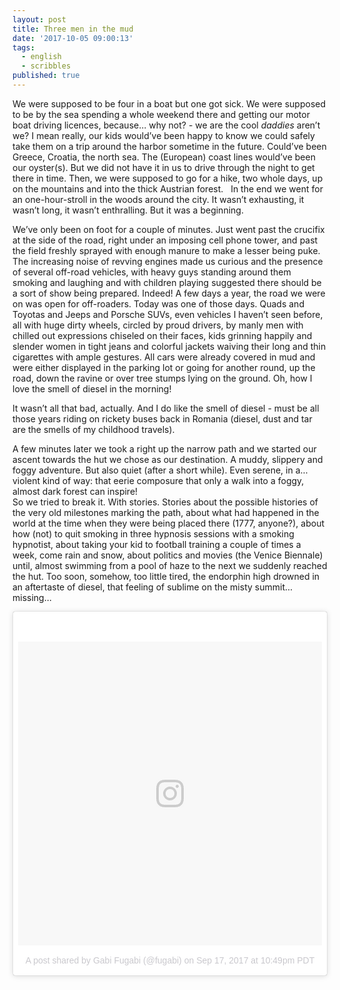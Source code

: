 ```yaml
---
layout: post
title: Three men in the mud
date: '2017-10-05 09:00:13'
tags:
  - english
  - scribbles
published: true
---
```


We were supposed to be four in a boat but one got sick. We were supposed to be by the sea spending a whole weekend there and getting our motor boat driving licences, because… why not? - we are the cool _daddies_ aren’t we? I mean really, our kids would’ve been happy to know we could safely take them on a trip around the harbor sometime in the future. Could’ve been Greece, Croatia, the north sea. The (European) coast lines would’ve been our oyster(s). But we did not have it in us to drive through the night to get there in time. Then, we were supposed to go for a hike, two whole days, up on the mountains and into the thick Austrian forest.  
In the end we went for an one-hour-stroll in the woods around the city. It wasn’t exhausting, it wasn’t long, it wasn’t enthralling. But it was a beginning.  

We’ve only been on foot for a couple of minutes. Just went past the crucifix at the side of the road, right under an imposing cell phone tower, and past the field freshly sprayed with enough manure to make a lesser being puke. The increasing noise of revving engines made us curious and the presence of several off-road vehicles, with heavy guys standing around them smoking and laughing and with children playing suggested there should be a sort of show being prepared. Indeed! A few days a year, the road we were on was open for off-roaders. Today was one of those days. Quads and Toyotas and Jeeps and Porsche SUVs, even vehicles I haven’t seen before, all with huge dirty wheels, circled by proud drivers, by manly men with chilled out expressions chiseled on their faces, kids grinning happily and slender women in tight jeans and colorful jackets waiving their long and thin cigarettes with ample gestures. All cars were already covered in mud and were either displayed in the parking lot or going for another round, up the road, down the ravine or over tree stumps lying on the ground. 
Oh, how I love the smell of diesel in the morning!  

It wasn’t all that bad, actually. And I do like the smell of diesel - must be all those years riding on rickety buses back in Romania (diesel, dust and tar are the smells of my childhood travels). 

A few minutes later we took a right up the narrow path and we started our ascent towards the hut we chose as our destination. A muddy, slippery and foggy adventure. But also quiet (after a short while). Even serene, in a… violent kind of way: that eerie composure that only a walk into a foggy, almost dark forest can inspire!  
So we tried to break it. With stories. Stories about the possible histories of the very old milestones marking the path, about what had happened in the world at the time when they were being placed there (1777, anyone?), about how (not) to quit smoking in three hypnosis sessions with a smoking hypnotist, about taking your kid to football training a couple of times a week, come rain and snow, about politics and movies (the Venice Biennale) until, almost swimming from a pool of haze to the next we suddenly reached the hut. Too soon, somehow, too little tired, the endorphin high drowned in an aftertaste of diesel, that feeling of sublime on the misty summit… missing… 

<blockquote class="instagram-media" data-instgrm-version="7" style=" background:#FFF; border:0; border-radius:3px; box-shadow:0 0 1px 0 rgba(0,0,0,0.5),0 1px 10px 0 rgba(0,0,0,0.15); margin: 1px; max-width:658px; padding:0; width:99.375%; width:-webkit-calc(100% - 2px); width:calc(100% - 2px);"><div style="padding:8px;"> <div style=" background:#F8F8F8; line-height:0; margin-top:40px; padding:50.0% 0; text-align:center; width:100%;"> <div style=" background:url(data:image/png;base64,iVBORw0KGgoAAAANSUhEUgAAACwAAAAsCAMAAAApWqozAAAABGdBTUEAALGPC/xhBQAAAAFzUkdCAK7OHOkAAAAMUExURczMzPf399fX1+bm5mzY9AMAAADiSURBVDjLvZXbEsMgCES5/P8/t9FuRVCRmU73JWlzosgSIIZURCjo/ad+EQJJB4Hv8BFt+IDpQoCx1wjOSBFhh2XssxEIYn3ulI/6MNReE07UIWJEv8UEOWDS88LY97kqyTliJKKtuYBbruAyVh5wOHiXmpi5we58Ek028czwyuQdLKPG1Bkb4NnM+VeAnfHqn1k4+GPT6uGQcvu2h2OVuIf/gWUFyy8OWEpdyZSa3aVCqpVoVvzZZ2VTnn2wU8qzVjDDetO90GSy9mVLqtgYSy231MxrY6I2gGqjrTY0L8fxCxfCBbhWrsYYAAAAAElFTkSuQmCC); display:block; height:44px; margin:0 auto -44px; position:relative; top:-22px; width:44px;"></div></div><p style=" color:#c9c8cd; font-family:Arial,sans-serif; font-size:14px; line-height:17px; margin-bottom:0; margin-top:8px; overflow:hidden; padding:8px 0 7px; text-align:center; text-overflow:ellipsis; white-space:nowrap;"><a href="https://www.instagram.com/p/BZK9ZRABaKZ/" style=" color:#c9c8cd; font-family:Arial,sans-serif; font-size:14px; font-style:normal; font-weight:normal; line-height:17px; text-decoration:none;" target="_blank">A post shared by Gabi Fugabi (@fugabi)</a> on <time style=" font-family:Arial,sans-serif; font-size:14px; line-height:17px;" datetime="2017-09-18T05:49:59+00:00">Sep 17, 2017 at 10:49pm PDT</time></p></div></blockquote> <script async defer src="//platform.instagram.com/en_US/embeds.js"></script>
